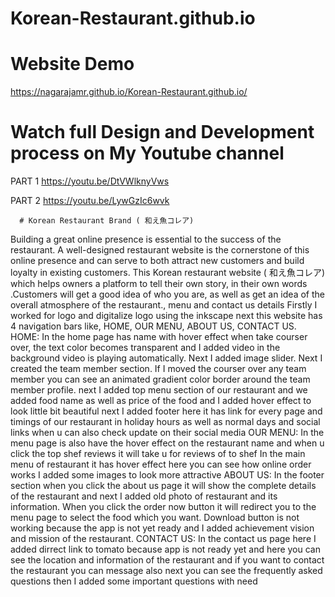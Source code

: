 # Korean-Restaurant.github.io
# Website Demo
 https://nagarajamr.github.io/Korean-Restaurant.github.io/
 
# Watch full Design and Development process on My Youtube channel 
PART 1
https://youtu.be/DtVWlknyVws 

PART 2
https://youtu.be/LywGzIc6wvk

	  # Korean Restaurant Brand ( 和え魚コレア)
                 
Building a great online presence is essential to the success of the restaurant. 
A well-designed restaurant website is the cornerstone of this online presence and can serve to both attract new customers and build loyalty in existing customers. 
This Korean restaurant website ( 和え魚コレア) which helps  owners  a platform to tell their own story, in their own words .Customers will get a good idea of who you are, as well as get an idea of the overall atmosphere of the restaurant., menu and contact us details
Firstly I worked for logo and digitalize logo using the inkscape 
next this website has 4 navigation bars like, HOME, OUR MENU, ABOUT US, CONTACT US.
HOME: In the home page has name with hover effect when take courser over, the text color becomes transparent and I added video in the background video is playing automatically. Next I added image slider. Next I created the team member section. If I moved the courser over any team member you can see an animated gradient color border around the team member profile. next I added top menu section of our restaurant and we added food name as well as price of the food and I added hover effect to look little bit beautiful
next I added footer here it has link for every page and timings of our restaurant in holiday hours as well as normal days and social links when u can also check update on their social media
OUR MENU: In the menu page is also have the hover effect on the restaurant name and when u click the top shef reviews it will take u for reviews of to shef
In the main menu of restaurant  it has hover effect here you can see how online order works I added some images to look more attractive 
ABOUT US: In the footer section when you click the about us page it will show the complete details of the restaurant   and next I added old photo of restaurant and its information. When you click the order now button it will redirect you to the menu page to select the food which you want. Download button is not working because the app is not yet ready and I added achievement vision and mission of the restaurant.
CONTACT US: In the contact us page here I added dirrect link to tomato because app is not ready yet and here you can see the location and information of the restaurant and if you want to contact the restaurant you can message also next you can see the frequently asked questions then I added some important questions with need
